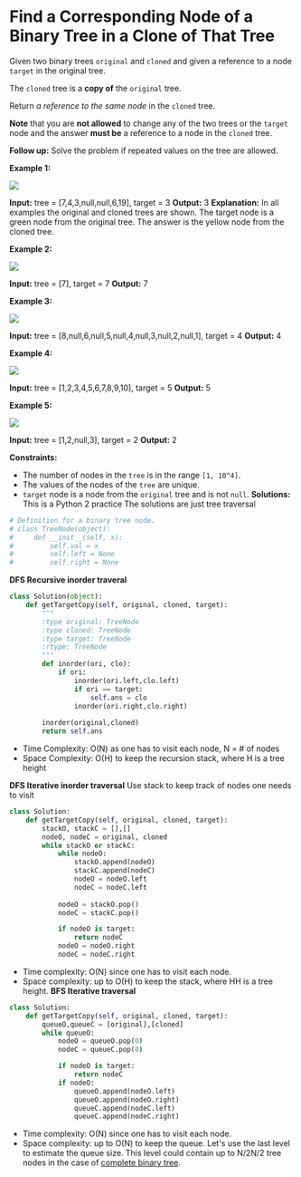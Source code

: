 # Find a Corresponding Node of a Binary Tree in a Clone of That Tree
Given two binary trees  `original`  and  `cloned`  and given a reference to a node  `target`  in the original tree.

The  `cloned`  tree is a  **copy of**  the  `original`  tree.

Return  _a reference to the same node_  in the  `cloned`  tree.

**Note**  that you are  **not allowed**  to change any of the two trees or the  `target`  node and the answer  **must be**  a reference to a node in the  `cloned`  tree.

**Follow up:** Solve the problem if repeated values on the tree are allowed.

**Example 1:**

![](https://assets.leetcode.com/uploads/2020/02/21/e1.png)

**Input:** tree = [7,4,3,null,null,6,19], target = 3
**Output:** 3
**Explanation:** In all examples the original and cloned trees are shown. The target node is a green node from the original tree. The answer is the yellow node from the cloned tree.

**Example 2:**

![](https://assets.leetcode.com/uploads/2020/02/21/e2.png)

**Input:** tree = [7], target =  7
**Output:** 7

**Example 3:**

![](https://assets.leetcode.com/uploads/2020/02/21/e3.png)

**Input:** tree = [8,null,6,null,5,null,4,null,3,null,2,null,1], target = 4
**Output:** 4

**Example 4:**

![](https://assets.leetcode.com/uploads/2020/02/21/e4.png)

**Input:** tree = [1,2,3,4,5,6,7,8,9,10], target = 5
**Output:** 5

**Example 5:**

![](https://assets.leetcode.com/uploads/2020/02/21/e5.png)

**Input:** tree = [1,2,null,3], target = 2
**Output:** 2

**Constraints:**

 -   The number of nodes in the  `tree`  is in the range  `[1, 10^4]`.
 -   The values of the nodes of the  `tree`  are unique.
 -   `target`  node is a node from the  `original`  tree and is not  `null`.
**Solutions:**
This is a Python 2 practice
The solutions are just tree traversal
```python
# Definition for a binary tree node.
# class TreeNode(object):
#     def __init__(self, x):
#         self.val = x
#         self.left = None
#         self.right = None
```
**DFS Recursive inorder traveral**
```python
class Solution(object):
    def getTargetCopy(self, original, cloned, target):
        """
        :type original: TreeNode
        :type cloned: TreeNode
        :type target: TreeNode
        :rtype: TreeNode
        """
        def inorder(ori, clo):
            if ori:
                inorder(ori.left,clo.left)
                if ori == target:
                    self.ans = clo
                inorder(ori.right,clo.right)
                
        inorder(original,cloned)
        return self.ans
```
 - Time Complexity: O(N) as one has to visit each node, N = # of nodes
 - Space Complexity: O(H) to keep the recursion stack, where H is a tree
   height

**DFS Iterative inorder traversal**
Use stack to keep track of nodes one needs to visit
```python
class Solution:
	def getTargetCopy(self, original, cloned, target):
		stackO, stackC = [],[]
		nodeO, nodeC = original, cloned
		while stackO or stackC:
			while nodeO:
				stackO.append(nodeO)
				stackC.append(nodeC)
				nodeO = nodeO.left
				nodeC = nodeC.left
			
			nodeO = stackO.pop()
			nodeC = stackC.pop()

			if nodeO is target:
				return nodeC
			nodeO = nodeO.right
			nodeC = nodeC.right
```

-   Time complexity:  O(N) since one has to visit each node.
-   Space complexity: up to  O(H)  to keep the stack, where  HH  is a tree height.
**BFS Iterative traversal**
```python
class Solution:
	def getTargetCopy(self, original, cloned, target):
		queueO,queueC = [original],[cloned]
		while queueO:
			nodeO = queueO.pop(0)
			nodeC = queueC.pop(0)

			if nodeO is target:
				return nodeC
			if nodeO:
				queueO.append(nodeO.left)
				queueO.append(nodeO.right)
				queueC.append(nodeC.left)
				queueC.append(nodeC.right)
```
-   Time complexity:  O(N) since one has to visit each node.
-   Space complexity: up to O(N)  to keep the queue. Let's use the last level to estimate the queue size. This level could contain up to  N/2N/2  tree nodes in the case of  [complete binary tree](https://leetcode.com/problems/count-complete-tree-nodes/).